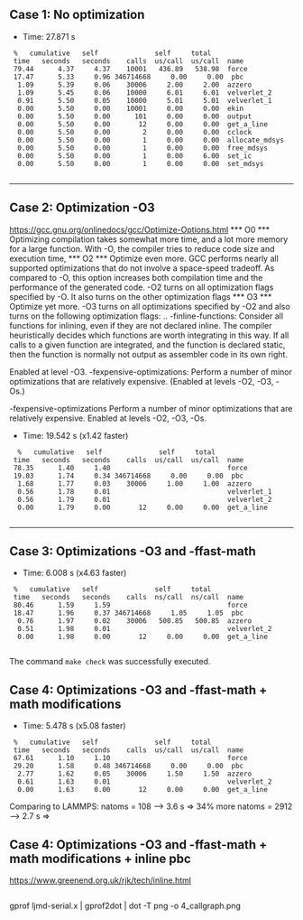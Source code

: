 ## Case 1: No optimization
* Time: 27.871 s
```
 %   cumulative   self              self     total           
 time   seconds   seconds    calls  us/call  us/call  name    
 79.44      4.37     4.37    10001   436.89   538.98  force
 17.47      5.33     0.96 346714668     0.00     0.00  pbc
  1.09      5.39     0.06    30006     2.00     2.00  azzero
  1.09      5.45     0.06    10000     6.01     6.01  velverlet_2
  0.91      5.50     0.05    10000     5.01     5.01  velverlet_1
  0.00      5.50     0.00    10001     0.00     0.00  ekin
  0.00      5.50     0.00      101     0.00     0.00  output
  0.00      5.50     0.00       12     0.00     0.00  get_a_line
  0.00      5.50     0.00        2     0.00     0.00  cclock
  0.00      5.50     0.00        1     0.00     0.00  allocate_mdsys
  0.00      5.50     0.00        1     0.00     0.00  free_mdsys
  0.00      5.50     0.00        1     0.00     6.00  set_ic
  0.00      5.50     0.00        1     0.00     0.00  set_mdsys
  
```
------------------------------------------------------------------------
## Case 2: Optimization -O3
https://gcc.gnu.org/onlinedocs/gcc/Optimize-Options.html
*** O0 ***
Optimizing compilation takes somewhat more time,
and a lot more memory for a large function.
With -O, the compiler tries to reduce code size and execution time,
*** O2 ***
Optimize even more. GCC performs nearly all supported optimizations
that do not involve a space-speed tradeoff.
As compared to -O, this option increases both compilation time and the
performance of the generated code.
-O2 turns on all optimization flags specified by -O.
It also turns on the other optimization flags
*** O3 ***
Optimize yet more.
-O3 turns on all optimizations specified by -O2 and also
turns on the following optimization flags:
..
-finline-functions:
Consider all functions for inlining, even if they are not declared inline.
The compiler heuristically decides which functions are worth
integrating in this way.
If all calls to a given function are integrated, and the function is
declared static, then the function is normally not output as assembler code
in its own right.

Enabled at level -O3. 
-fexpensive-optimizations:
Perform a number of minor optimizations that are relatively expensive.
(Enabled at levels -O2, -O3, -Os.)

-fexpensive-optimizations
Perform a number of minor optimizations that are relatively expensive.
Enabled at levels -O2, -O3, -Os.

* Time: 19.542 s (x1.42 faster)

```
  %   cumulative   self              self     total           
 time   seconds   seconds    calls  us/call  us/call  name    
 78.35      1.40     1.40                             force
 19.03      1.74     0.34 346714668     0.00     0.00  pbc
  1.68      1.77     0.03    30006     1.00     1.00  azzero
  0.56      1.78     0.01                             velverlet_1
  0.56      1.79     0.01                             velverlet_2
  0.00      1.79     0.00       12     0.00     0.00  get_a_line
  
```
------------------------------------------------------------------------
## Case 3: Optimizations -O3 and -ffast-math
* Time: 6.008 s (x4.63 faster)
```
 %   cumulative   self              self     total           
 time   seconds   seconds    calls  ns/call  ns/call  name    
 80.46      1.59     1.59                             force
 18.47      1.96     0.37 346714668     1.05     1.05  pbc
  0.76      1.97     0.02    30006   500.85   500.85  azzero
  0.51      1.98     0.01                             velverlet_2
  0.00      1.98     0.00       12     0.00     0.00  get_a_line
  
```
The command ```make check``` was successfully executed.

## Case 4: Optimizations -O3 and -ffast-math + math modifications
* Time: 5.478 s (x5.08 faster)
```
 %   cumulative   self              self     total           
 time   seconds   seconds    calls  us/call  us/call  name    
 67.61      1.10     1.10                             force
 29.20      1.58     0.48 346714668     0.00     0.00  pbc
  2.77      1.62     0.05    30006     1.50     1.50  azzero
  0.61      1.63     0.01                             velverlet_2
  0.00      1.63     0.00       12     0.00     0.00  get_a_line

```
Comparing to LAMMPS:
natoms = 108 --> 3.6 s => 34% more
natoms = 2912 --> 2.7 s => 

## Case 4: Optimizations -O3 and -ffast-math + math modifications + inline pbc
https://www.greenend.org.uk/rjk/tech/inline.html

```

```



gprof ljmd-serial.x | gprof2dot | dot -T png -o 4_callgraph.png
